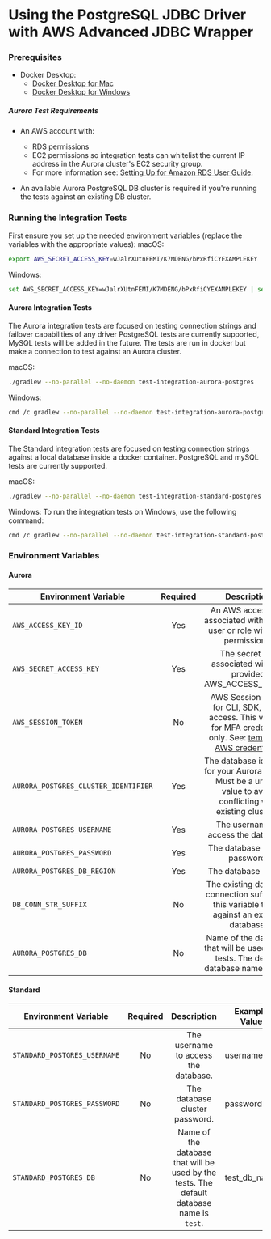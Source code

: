# Using the PostgreSQL JDBC Driver with AWS Advanced JDBC Wrapper

### Prerequisites

- Docker Desktop:
  - [Docker Desktop for Mac](https://docs.docker.com/desktop/install/mac-install/)
  - [Docker Desktop for Windows](https://docs.docker.com/desktop/install/windows-install/)

##### Aurora Test Requirements
- An AWS account with:
  - RDS permissions
  - EC2 permissions so integration tests can whitelist the current IP address in the Aurora cluster's EC2 security group.
  - For more information see: [Setting Up for Amazon RDS User Guide](https://docs.aws.amazon.com/AmazonRDS/latest/UserGuide/CHAP_SettingUp.html).

- An available Aurora PostgreSQL DB cluster is required if you're running the tests against an existing DB cluster.

### Running the Integration Tests

First ensure you set up the needed environment variables (replace the variables with the appropriate values):
macOS:
```bash
export AWS_SECRET_ACCESS_KEY=wJalrXUtnFEMI/K7MDENG/bPxRfiCYEXAMPLEKEY  AWS_ACCESS_KEY_ID=ASIAIOSFODNN7EXAMPLE AWS_SESSION_TOKEN=AQoDYXdzEJr...<remainder of session token> AURORA_POSTGRES_CLUSTER_IDENTIFIER=XYZ.us-east-2.rds.amazonaws.com AURORA_POSTGRES_USERNAME=username AURORA_POSTGRES_PASSWORD=password AURORA_POSTGRES_DB_REGION=us-east-2```
```
Windows:
```bash
set AWS_SECRET_ACCESS_KEY=wJalrXUtnFEMI/K7MDENG/bPxRfiCYEXAMPLEKEY | set AWS_ACCESS_KEY_ID=ASIAIOSFODNN7EXAMPLE | set AWS_SESSION_TOKEN=AQoDYXdzEJr...<remainder of session token> | set AURORA_POSTGRES_CLUSTER_IDENTIFIER=XYZ.us-east-2.rds.amazonaws.com | set AURORA_POSTGRES_USERNAME=username | set AURORA_POSTGRES_PASSWORD=password | set AURORA_POSTGRES_DB_REGION=us-east-2```
```
#### Aurora Integration Tests

The Aurora integration tests are focused on testing connection strings and failover capabilities of any driver
PostgreSQL tests are currently supported, MySQL tests will be added in the future.
The tests are run in docker but make a connection to test against an Aurora cluster.

macOS:
```bash
./gradlew --no-parallel --no-daemon test-integration-aurora-postgres
```
Windows:
```bash
cmd /c gradlew --no-parallel --no-daemon test-integration-aurora-postgres
```
#### Standard Integration Tests

The Standard integration tests are focused on testing connection strings against a local database inside a docker container.
PostgreSQL and mySQL tests are currently supported.

macOS:
```bash
./gradlew --no-parallel --no-daemon test-integration-standard-postgres
```
Windows:
To run the integration tests on Windows, use the following command:
```bash
cmd /c gradlew --no-parallel --no-daemon test-integration-standard-postgres
``` 

### Environment Variables

#### Aurora
| Environment Variable | Required |                                                                                                    Description                                                                                                    | Example Value                              |
| ---------------- |:--------:|:-----------------------------------------------------------------------------------------------------------------------------------------------------------------------------------------------------------------:|--------------------------------------------|
| `AWS_ACCESS_KEY_ID` |   Yes    |                                                                    An AWS access key associated with an IAM user or role with RDS permissions.                                                                    | ASIAIOSFODNN7EXAMPLE                       |
| `AWS_SECRET_ACCESS_KEY` |   Yes    |                                                                          The secret key associated with the provided AWS_ACCESS_KEY_ID.                                                                           | wJalrXUtnFEMI/K7MDENG/bPxRfiCYEXAMPLEKEY   |
| `AWS_SESSION_TOKEN` |    No    | AWS Session Token for CLI, SDK, & API access. This value is for MFA credentials only. See: [temporary AWS credentials](https://docs.aws.amazon.com/IAM/latest/UserGuide/id_credentials_temp_use-resources.html).. | AQoDYXdzEJr...<remainder of session token> |
| `AURORA_POSTGRES_CLUSTER_IDENTIFIER` |   Yes    |                                               The database identifier for your Aurora cluster. Must be a unique value to avoid conflicting with existing clusters.                                                | db-identifier                              |
| `AURORA_POSTGRES_USERNAME` |   Yes    |                                                                                       The username to access the database.                                                                                        | username                                   |
| `AURORA_POSTGRES_PASSWORD` |   Yes    |                                                                                          The database cluster password.                                                                                           | password                                   |
| `AURORA_POSTGRES_DB_REGION` |   Yes    |                                                                                               The database region.                                                                                                | us-east-2                                  |
| `DB_CONN_STR_SUFFIX` |    No    |                                                          The existing database connection suffix. Use this variable to run against an existing database.                                                          | XYZ.us-east-2.rds.amazonaws.com            |
| `AURORA_POSTGRES_DB` |    No    |                                                             Name of the database that will be used by the tests. The default database name is `test`.                                                             | test_db_name                               |


#### Standard
| Environment Variable         | Required |                                                          Description                                                           | Example Value |
|------------------------------|:--------:|:------------------------------------------------------------------------------------------------------------------------------:|---------------|
| `STANDARD_POSTGRES_USERNAME` |    No    |                                              The username to access the database.                                              | username      |
| `STANDARD_POSTGRES_PASSWORD` |    No    |                                                 The database cluster password.                                                 | password      |
| `STANDARD_POSTGRES_DB`       |    No    |   Name of the database that will be used by the tests. The default database name is `test`.    | test_db_name  |

